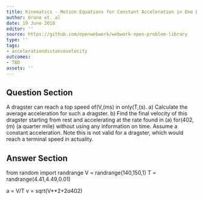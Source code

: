 ```yaml
---
title: Kinematics - Motion Equations for Constant Acceleration in One Dimension
author: Urone et. al
date: 19 June 2018
editor: ''
source: https://github.com/openwebwork/webwork-open-problem-library
type: ''
tags:
- accelerationdistancevelocity
outcomes:
- TBD
assets: ''
---
```


## Question Section 

A dragster can reach a top speed of(V,(ms) in only(T,(s).
a) Calculate the average acceleration for such a dragster.
b) Find the final velocity of this dragster starting from rest and accelerating at the rate found in (a) for(402,(m) (a quarter mile) without using any information on time. Assume a constant acceleration. Note this is not valid for a dragster, which would reach a terminal speed in actuality.
 

## Answer Section

from random import randrange
V = randrange(140,150,1)
T = randrange(4.41,4.49,0.01)

a = V/T
v = sqrt(V**2+2*a*402)